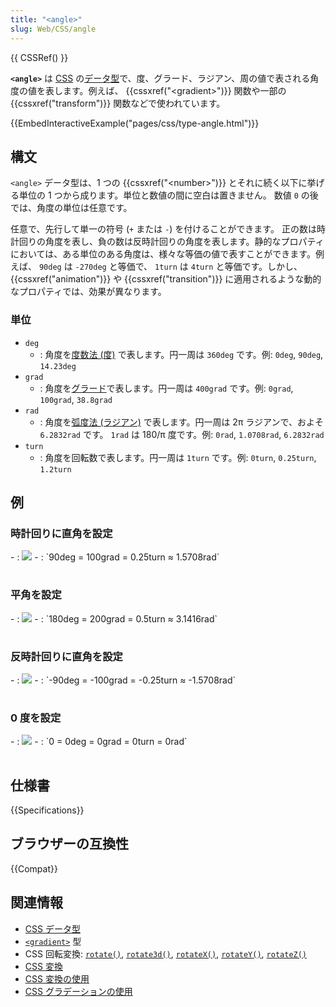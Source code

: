 ```yaml
---
title: "<angle>"
slug: Web/CSS/angle
---
```

{{ CSSRef() }}

**`<angle>`** は [CSS](/ja/docs/Web/CSS) の[データ型](/ja/docs/Web/CSS/CSS_Types)で、度、グラード、ラジアン、周の値で表される角度の値を表します。例えば、 {{cssxref("&lt;gradient&gt;")}} 関数や一部の {{cssxref("transform")}} 関数などで使われています。

{{EmbedInteractiveExample("pages/css/type-angle.html")}}

## 構文

`<angle>` データ型は、1 つの {{cssxref("&lt;number&gt;")}} とそれに続く以下に挙げる単位の 1 つから成ります。単位と数値の間に空白は置きません。 数値 `0` の後では、角度の単位は任意です。

任意で、先行して単一の符号 (`+` または `-`) を付けることができます。 正の数は時計回りの角度を表し、負の数は反時計回りの角度を表します。静的なプロパティにおいては、ある単位のある角度は、様々な等価の値で表すことができます。例えば、 `90deg` は `-270deg` と等価で、 `1turn` は `4turn` と等価です。しかし、 {{cssxref("animation")}} や {{cssxref("transition")}} に適用されるような動的なプロパティでは、効果が異なります。

### 単位

- `deg`
  - : 角度を[度数法 (度)](https://ja.wikipedia.org/wiki/%E5%BA%A6_(%E8%A7%92%E5%BA%A6)) で表します。円一周は `360deg` です。例: `0deg`, `90deg`, `14.23deg`
- `grad`
  - : 角度を[グラード](https://ja.wikipedia.org/wiki/%E3%82%B0%E3%83%A9%E3%83%BC%E3%83%89_(%E5%8D%98%E4%BD%8D))で表します。円一周は `400grad` です。例: `0grad`, `100grad`, `38.8grad`
- `rad`
  - : 角度を[弧度法 (ラジアン)](https://ja.wikipedia.org/wiki/%E3%83%A9%E3%82%B8%E3%82%A2%E3%83%B3) で表します。円一周は 2π ラジアンで、およそ `6.2832rad` です。 `1rad` は 180/π 度です。例: `0rad`, `1.0708rad`, `6.2832rad`
- `turn`
  - : 角度を回転数で表します。円一周は `1turn` です。例: `0turn`, `0.25turn`, `1.2turn`

## 例

### 時計回りに直角を設定

<table class="standard-table">
  <tbody>
    <tr>
        - : <img class="default internal" src="angle90.png" />
        - : `90deg = 100grad = 0.25turn ≈ 1.5708rad`
    </tr>
  </tbody>
</table>

### 平角を設定

<table class="standard-table">
  <tbody>
    <tr>
        - : <img class="default internal" src="angle180.png" />
        - : `180deg = 200grad = 0.5turn ≈ 3.1416rad`
    </tr>
  </tbody>
</table>

### 反時計回りに直角を設定

<table class="standard-table">
  <tbody>
    <tr>
        - : <img class="default internal" src="angleminus90.png" />
        - : `-90deg = -100grad = -0.25turn ≈ -1.5708rad`
    </tr>
  </tbody>
</table>

### 0 度を設定

<table class="standard-table">
  <tbody>
    <tr>
        - : <img class="default internal" src="angle0.png" />
        - : `0 = 0deg = 0grad = 0turn = 0rad`
    </tr>
  </tbody>
</table>

## 仕様書

{{Specifications}}

## ブラウザーの互換性

{{Compat}}

## 関連情報

- [CSS データ型](/ja/docs/Web/CSS/CSS_Types)
- [`<gradient>`](/ja/docs/Web/CSS/gradient) 型
- CSS 回転変換: [`rotate()`](</ja/docs/Web/CSS/transform-function/rotate()>), [`rotate3d()`](</ja/docs/Web/CSS/transform-function/rotate3d()>), [`rotateX()`](</ja/docs/Web/CSS/transform-function/rotateX()>), [`rotateY()`](</ja/docs/Web/CSS/transform-function/rotateY()>), [`rotateZ()`](</ja/docs/Web/CSS/transform-function/rotateZ()>)
- [CSS 変換](/ja/docs/Web/CSS/CSS_Transforms)
- [CSS 変換の使用](/ja/docs/Web/CSS/CSS_Transforms/Using_CSS_transforms)
- [CSS グラデーションの使用](/ja/docs/Web/CSS/CSS_Images/Using_CSS_gradients)
